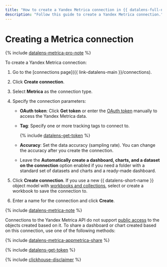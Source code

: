 ```yaml
---
title: "How to create a Yandex Metrica connection in {{ datalens-full-name }}"
description: "Follow this guide to create a Yandex Metrica connection."
---
```


# Creating a Metrica connection


{% include [datalens-metrica-pro-note](../../../_includes/datalens/datalens-metrica-pro-note.md) %}


To create a Yandex Metrica connection:


1. Go to the [connections page]({{ link-datalens-main }}/connections).


1. Click **Create connection**.
1. Select **Metrica** as the connection type.
1. Specify the connection parameters:

   * **OAuth token**: Click **Get token** or enter the [OAuth token](#get-oauth-token) manually to access the Yandex Metrica data.
   * **Tag**: Specify one or more tracking tags to connect to.

      {% include [datalens-get-token](../../../_includes/datalens/datalens-change-account-note.md) %}

   * **Accuracy**: Set the data accuracy (sampling rate). You can change the accuracy after you create the connection.
   * Leave the **Automatically create a dashboard, charts, and a dataset on the connection** option enabled if you need a folder with a standard set of datasets and charts and a ready-made dashboard.

1. Click **Create connection**. If you use a new {{ datalens-short-name }} object model with [workbooks and collections](../../../datalens/workbooks-collections/index.md), select or create a workbook to save the connection to.
1. Enter a name for the connection and click **Create**.

{% include [datalens-metrica-note](../../../_includes/datalens/datalens-metrica-note.md) %}


Connections to the Yandex Metrica API do not support [public access](../../concepts/datalens-public.md) to the objects created based on it. To share a dashboard or chart created based on this connection, use one of the following methods:

{% include [datalens-metrica-appmetrica-share](../../../_includes/datalens/datalens-metrica-appmetrica-share.md) %}


{% include [datalens-get-token](../../../_includes/datalens/operations/datalens-get-token.md) %}

{% include [clickhouse-disclaimer](../../../_includes/clickhouse-disclaimer.md) %}
